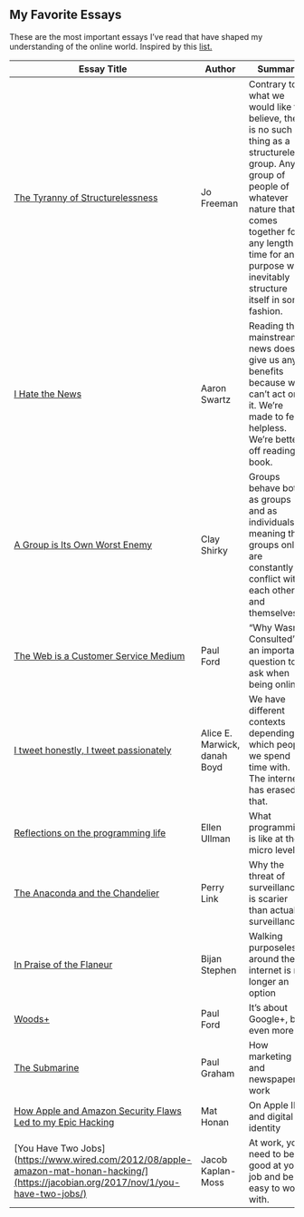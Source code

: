 ## My Favorite Essays

These are the most important essays I’ve read that have shaped my understanding of the online world. 
Inspired by this [list.](https://www.notion.so/b64d5144c7cc4c7a991119eff4588428?v=4c2dba4120a644768db4a0d42839f491)

| Essay Title                                                                                                                 | Author                        | Summary                                                                                                                                                                                                                                         |
|-----------------------------------------------------------------------------------------------------------------------------|------------------------------|-------------------------------------------------------------------------------------------------------------------------------------------------------------------------------------------------------------------------------------------------|
| [The Tyranny of Structurelessness](https://www.jofreeman.com/joreen/tyranny.htm)                                            | Jo Freeman                   | Contrary to what we would like to believe, there is no such thing as a structureless group. Any group of people of whatever nature that comes together for any length of time for any purpose will inevitably structure itself in some fashion. |
| [I Hate the News](http://www.aaronsw.com/weblog/hatethenews)                                                                | Aaron Swartz                 | Reading the mainstream news doesn’t give us any benefits because we can’t act on it. We’re made to feel helpless. We’re better off reading a book.                                                                                              |
| [A Group is Its Own Worst Enemy](https://www.gwern.net/docs/technology/2005-shirky-agroupisitsownworstenemy.pdf)            | Clay Shirky                  | Groups behave both as groups and as individuals, meaning that groups online are constantly in conflict with each other and themselves.                                                                                                          |
| [The Web is a Customer Service Medium](https://www.ftrain.com/wwic)                                                  | Paul Ford                    | “Why Wasn’t I Consulted” is an important question to ask when being online                                                                                                                                                                      |
| [I tweet honestly, I tweet passionately](http://educ333b.pbworks.com/w/file/fetch/53249911/marwick_boyd_twitter_nms.pdf)    | Alice E. Marwick, danah Boyd | We have different contexts depending on which people we spend time with.  The internet has erased that.                                                                                                                                         |
| [Reflections on the programming life](http://gandt.blogs.brynmawr.edu/files/2009/03/ullman.pdf)                             | Ellen Ullman                 | What programming is like at the micro level                                                                                                                                                                                                     |
| [The Anaconda and the Chandelier](https://www.chinafile.com/library/nyrb-china-archive/china-anaconda-chandelier)           | Perry Link                   | Why the threat of surveillance is scarier than actual surveillance                                                                                                                                                                              |
| [In Praise of the Flaneur](https://www.theparisreview.org/blog/2013/10/17/in-praise-of-the-flaneur/)                        | Bijan Stephen                | Walking purposelessly around the internet is no longer an option                                                                                                                                                                                |
| [Woods+](https://www.ftrain.com/woods-plus)                                                                                 | Paul Ford                    | It’s about Google+, but even more.                                                                                                                                                                                                              |
| [The Submarine](http://www.paulgraham.com/submarine.html)                                                                   | Paul Graham                  | How marketing and newspapers work                                                                                                                                                                                                               |
| [How Apple and Amazon Security Flaws Led to my Epic Hacking](https://www.wired.com/2012/08/apple-amazon-mat-honan-hacking/) | Mat Honan                    | On Apple IDs and digital identity                                                                                                                                                                                                               |
| [You Have Two Jobs](https://www.wired.com/2012/08/apple-amazon-mat-honan-hacking/](https://jacobian.org/2017/nov/1/you-have-two-jobs/) | Jacob Kaplan-Moss                   | At work, you need to be good at your job and be easy to work with.                                                                                                                                                                                                              |
